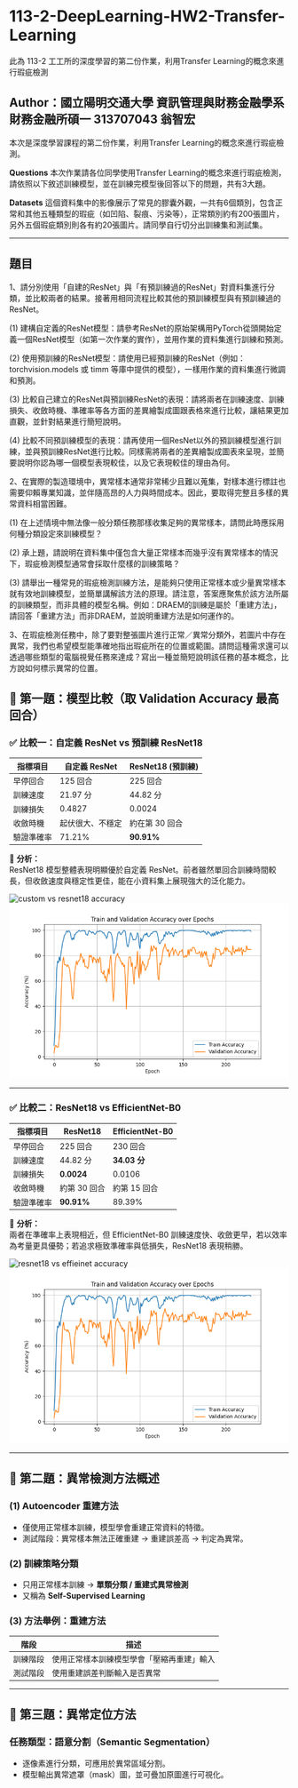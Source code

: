 # 113-2-DeepLearning-HW2-Transfer-Learning
此為 113-2 工工所的深度學習的第二份作業，利用Transfer Learning的概念來進行瑕疵檢測

## Author：國立陽明交通大學 資訊管理與財務金融學系財務金融所碩一 313707043 翁智宏

本次是深度學習課程的第二份作業，利用Transfer Learning的概念來進行瑕疵檢測。

**Questions**
本次作業請各位同學使用Transfer Learning的概念來進行瑕疵檢測，請依照以下敘述訓練模型，並在訓練完模型後回答以下的問題，共有3大題。

**Datasets**
這個資料集中的影像展示了常見的膠囊外觀，一共有6個類別，包含正常和其他五種類型的瑕疵（如凹陷、裂痕、污染等），正常類別約有200張圖片，另外五個瑕疵類別則各有約20張圖片。請同學自行切分出訓練集和測試集。

---

## 題目

1、請分別使用「自建的ResNet」與「有預訓練過的ResNet」對資料集進行分類，並比較兩者的結果。接著用相同流程比較其他的預訓練模型與有預訓練過的ResNet。 

(1) 建構自定義的ResNet模型：請參考ResNet的原始架構用PyTorch從頭開始定義一個ResNet模型（如第一次作業的實作），並用作業的資料集進行訓練和預測。 

(2) 使用預訓練的ResNet模型：請使用已經預訓練的ResNet（例如：torchvision.models 或 timm 等庫中提供的模型），一樣用作業的資料集進行微調和預測。 

(3) 比較自己建立的ResNet與預訓練ResNet的表現：請將兩者在訓練速度、訓練損失、收斂時機、準確率等各方面的差異繪製成圖跟表格來進行比較，讓結果更加直觀，並針對結果進行簡短說明。 

(4) 比較不同預訓練模型的表現：請再使用一個ResNet以外的預訓練模型進行訓練，並與預訓練ResNet進行比較。同樣需將兩者的差異繪製成圖表來呈現，並簡要說明你認為哪一個模型表現較佳，以及它表現較佳的理由為何。

2、在實際的製造環境中，異常樣本通常非常稀少且難以蒐集，對樣本進行標註也需要仰賴專業知識，並伴隨高昂的人力與時間成本。因此，要取得完整且多樣的異常資料相當困難。 

(1) 在上述情境中無法像一般分類任務那樣收集足夠的異常樣本，請問此時應採用何種分類設定來訓練模型？

(2) 承上題，請說明在資料集中僅包含大量正常樣本而幾乎沒有異常樣本的情況下，瑕疵檢測模型通常會採取什麼樣的訓練策略？ 

(3) 請舉出一種常見的瑕疵檢測訓練方法，是能夠只使用正常樣本或少量異常樣本就有效地訓練模型，並簡單講解該方法的原理。請注意，答案應聚焦於該方法所屬的訓練類型，而非具體的模型名稱。例如：DRAEM的訓練是屬於「重建方法」，請回答「重建方法」而非DRAEM，並說明重建方法是如何運作的。 

3、在瑕疵檢測任務中，除了要對整張圖片進行正常／異常分類外，若圖片中存在異常，我們也希望模型能準確地指出瑕疵所在的位置或範圍。請問這種需求還可以透過哪些類型的電腦視覺任務來達成？寫出一種並簡短說明該任務的基本概念，比方說如何標示異常的位置。

## 📌 第一題：模型比較（取 Validation Accuracy 最高回合）

### ✅ 比較一：自定義 ResNet vs 預訓練 ResNet18

| 指標項目   | 自定義 ResNet | ResNet18 (預訓練) |
|------------|----------------|------------------|
| 早停回合   | 125 回合        | 225 回合          |
| 訓練速度   | 21.97 分        | 44.82 分          |
| 訓練損失   | 0.4827         | 0.0024           |
| 收斂時機   | 起伏很大、不穩定 | 約在第 30 回合     |
| 驗證準確率 | 71.21%         | **90.91%**       |

🔎 **分析：**  
ResNet18 模型整體表現明顯優於自定義 ResNet。前者雖然單回合訓練時間較長，但收斂速度與穩定性更佳，能在小資料集上展現強大的泛化能力。

![custom vs resnet18 accuracy](Image/resnet18_accuracy_plot.png)
![custom vs resnet18 loss](Image/efficientnet_accuracy_plot.png)

---

### ✅ 比較二：ResNet18 vs EfficientNet-B0

| 指標項目   | ResNet18       | EfficientNet-B0  |
|------------|----------------|------------------|
| 早停回合   | 225 回合        | 230 回合          |
| 訓練速度   | 44.82 分        | **34.03 分**     |
| 訓練損失   | **0.0024**     | 0.0106           |
| 收斂時機   | 約第 30 回合     | 約第 15 回合       |
| 驗證準確率 | **90.91%**     | 89.39%           |

🔎 **分析：**  
兩者在準確率上表現相近，但 EfficientNet-B0 訓練速度快、收斂更早，若以效率為考量更具優勢；若追求極致準確率與低損失，ResNet18 表現稍勝。

![resnet18 vs effieinet accuracy](Image/resnet18_accuracy_plot.png)
![resnet18 vs effieinet loss](Image/efficientnet_accuracy_plot.png)

---

## 🧠 第二題：異常檢測方法概述

### (1) Autoencoder 重建方法

- 僅使用正常樣本訓練，模型學會重建正常資料的特徵。
- 測試階段：異常樣本無法正確重建 → 重建誤差高 → 判定為異常。

### (2) 訓練策略分類

- 只用正常樣本訓練 → **單類分類 / 重建式異常檢測**
- 又稱為 **Self-Supervised Learning**

### (3) 方法舉例：重建方法

| 階段     | 描述 |
|----------|------|
| 訓練階段 | 使用正常樣本訓練模型學會「壓縮再重建」輸入 |
| 測試階段 | 使用重建誤差判斷輸入是否異常 |

---

## 🧠 第三題：異常定位方法

### 任務類型：語意分割（Semantic Segmentation）

- 逐像素進行分類，可應用於異常區域分割。
- 模型輸出異常遮罩（mask）圖，並可疊加原圖進行可視化。

